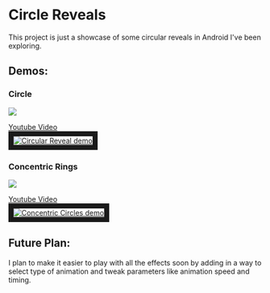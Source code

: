 # Circle Reveals

This project is just a showcase of some circular reveals in Android I've been exploring.

## Demos:

### Circle

<img src="http://cdn.makeagif.com/media/8-19-2015/2JUjty.gif"/>

<a href="https://www.youtube.com/watch?v=6PDmrsOSoww" target="_blank">Youtube Video<br/> <img src="http://img.youtube.com/vi/6PDmrsOSoww/0.jpg" 
alt="Circular Reveal demo" border="10" /></a>

### Concentric Rings

<img src="http://cdn.makeagif.com/media/8-19-2015/HuNIpA.gif"/>

<a href="https://www.youtube.com/watch?v=gYWVxekPDM0" target="_blank">Youtube Video<br/> <img src="http://img.youtube.com/vi/gYWVxekPDM0/0.jpg"
alt="Concentric Circles demo" border="10" /></a>

## Future Plan:

I plan to make it easier to play with all the effects soon by adding in a way to select type of animation and tweak parameters like animation speed and timing.
